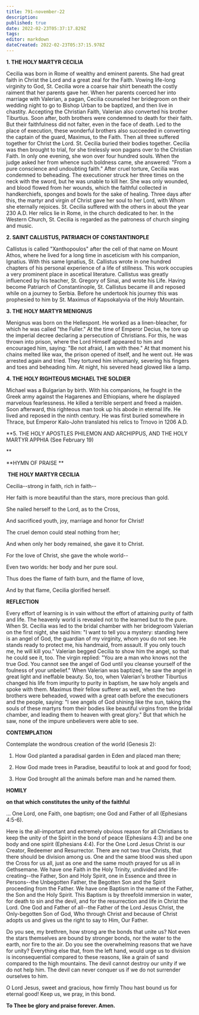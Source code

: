 ```yaml
---
title: 791-november-22
description: 
published: true
date: 2022-02-23T05:37:17.829Z
tags: 
editor: markdown
dateCreated: 2022-02-23T05:37:15.978Z
---
```



**1. THE HOLY MARTYR CECILIA**

Cecilia was born in Rome of wealthy and eminent parents. She had great faith in Christ the Lord and a great zeal for the Faith. Vowing life-long virginity to God, St. Cecilia wore a coarse hair shirt beneath the costly raiment that her parents gave her. When her parents coerced her into marriage with Valerian, a pagan, Cecilia counseled her bridegroom on their wedding night to go to Bishop Urban to be baptized, and then live in chastity. Accepting the Christian Faith, Valerian also converted his brother Tiburtius. Soon after, both brothers were condemned to death for their faith. But their faithfulness did not falter, even in the face of death. Led to the place of execution, these wonderful brothers also succeeded in converting the captain of the guard, Maximus, to the Faith. Then all three suffered together for Christ the Lord. St. Cecilia buried their bodies together. Cecilia was then brought to trial, for she tirelessly won pagans over to the Christian Faith. In only one evening, she won over four hundred souls. When the judge asked her from whence such boldness came, she answered: "From a pure conscience and undoubting faith." After cruel torture, Cecilia was condemned to beheading. The executioner struck her three times on the neck with the sword, but he was unable to kill her. She was only wounded, and blood flowed from her wounds, which the faithful collected in handkerchiefs, sponges and bowls for the sake of healing. Three days after this, the martyr and virgin of Christ gave her soul to her Lord, with Whom she eternally rejoices. St. Cecilia suffered with the others in about the year 230 A.D. Her relics lie in Rome, in the church dedicated to her. In the Western Church, St. Cecilia is regarded as the patroness of church singing and music.


**2. SAINT CALLISTUS, PATRIARCH OF CONSTANTINOPLE**

Callistus is called "Xanthopoulos" after the cell of that name on Mount Athos, where he lived for a long time in asceticism with his companion, Ignatius. With this same Ignatius, St. Callistus wrote in one hundred chapters of his personal experience of a life of stillness. This work occupies a very prominent place in ascetical literature. Callistus was greatly influenced by his teacher, St. Gregory of Sinai, and wrote his Life. Having become Patriarch of Constantinople, St. Callistus became ill and reposed while on a journey to Serbia. Before he undertook his journey this was prophesied to him by St. Maximus of Kapsokalyvia of the Holy Mountain.

**3. THE HOLY MARTYR MENIGNUS**

Menignus was born on the Hellespont. He worked as a linen-bleacher, for which he was called "the Fuller." At the time of Emperor Decius, he tore up the imperial decree declaring a persecution of Christians. For this, he was thrown into prison, where the Lord Himself appeared to him and encouraged him, saying: "Be not afraid, I am with thee." At that moment his chains melted like wax, the prison opened of itself, and he went out. He was arrested again and tried. They tortured him inhumanly, severing his fingers and toes and beheading him. At night, his severed head glowed like a lamp.

**4. THE HOLY RIGHTEOUS MICHAEL THE SOLDIER**

Michael was a Bulgarian by birth. With his companions, he fought in the Greek army against the Hagarenes and Ethiopians, where he displayed marvelous fearlessness. He killed a terrible serpent and freed a maiden. Soon afterward, this righteous man took up his abode in eternal life. He lived and reposed in the ninth century. He was first buried somewhere in Thrace, but Emperor Kalo-John translated his relics to Trnovo in 1206 A.D.

**5. THE HOLY APOSTLES PHILEMON AND ARCHIPPUS, AND THE HOLY MARTYR APPHIA (See February 19)

**

**HYMN OF PRAISE
 **

 **THE HOLY MARTYR CECILIA**

Cecilia--strong in faith, rich in faith--

Her faith is more beautiful than the stars, more precious than gold.

She nailed herself to the Lord, as to the Cross,

And sacrificed youth, joy, marriage and honor for Christ!

The cruel demon could steal nothing from her;

And when only her body remained, she gave it to Christ.

For the love of Christ, she gave the whole world--

Even two worlds: her body and her pure soul.

Thus does the flame of faith burn, and the flame of love,

And by that flame, Cecilia glorified herself.


**REFLECTION**

Every effort of learning is in vain without the effort of attaining purity of faith and life. The heavenly world is revealed not to the learned but to the pure. When St. Cecilia was led to the bridal chamber with her bridegroom Valerian on the first night, she said him: "I want to tell you a mystery: standing here is an angel of God, the guardian of my virginity, whom you do not see. He stands ready to protect me, his handmaid, from assault. If you only touch me, he will kill you." Valerian begged Cecilia to show him the angel, so that he could see it, too. The virgin replied: "You are a man who knows not the true God. You cannot see the angel of God until you cleanse yourself of the foulness of your unbelief." When Valerian was baptized, he saw the angel in great light and ineffable beauty. So, too, when Valerian's brother Tiburtius changed his life from impurity to purity in baptism, he saw holy angels and spoke with them. Maximus their fellow sufferer as well, when the two brothers were beheaded, vowed with a great oath before the executioners and the people, saying: "I see angels of God shining like the sun, taking the souls of these martyrs from their bodies like beautiful virgins from the bridal chamber, and leading them to heaven with great glory." But that which he saw, none of the impure unbelievers were able to see.



**CONTEMPLATION**

Contemplate the wondrous creation of the world (Genesis 2):

1.  How God planted a paradisal garden in Eden and placed man there;

1.  How God made trees in Paradise, beautiful to look at and good for food;

1.  How God brought all the animals before man and he named them.



**HOMILY**

**on that which constitutes the unity of the faithful**

… One Lord, one Faith, one baptism; one God and Father of all (Ephesians 4:5-6). 


Here is the all-important and extremely obvious reason for all Christians to keep the unity of the Spirit in the bond of peace (Ephesians 4:3) and be one body and one spirit (Ephesians 4:4). For the One Lord Jesus Christ is our Creator, Redeemer and Resurrector. There are not two true Christs, that there should be division among us. One and the same blood was shed upon the Cross for us all, just as one and the same mouth prayed for us all in Gethsemane. We have one Faith in the Holy Trinity, undivided and life-creating--the Father, Son and Holy Spirit, one in Essence and three in Persons--the Unbegotten Father, the Begotten Son and the Spirit proceeding from the Father. We have one Baptism in the name of the Father, the Son and the Holy Spirit. This Baptism is by threefold immersion in water, for death to sin and the devil, and for the resurrection and life in Christ the Lord. One God and Father of all--the Father of the Lord Jesus Christ, the Only-begotten Son of God, Who through Christ and because of Christ adopts us and gives us the right to say to Him, Our Father.

Do you see, my brethren, how strong are the bonds that unite us? Not even the stars themselves are bound by stronger bonds, nor the water to the earth, nor fire to the air. Do you see the overwhelming reasons that we have for unity? Everything else that, from the left hand, would urge us to division is inconsequential compared to these reasons, like a grain of sand compared to the high mountains. The devil cannot destroy our unity if we do not help him. The devil can never conquer us if we do not surrender ourselves to him.

O Lord Jesus, sweet and gracious, how firmly Thou hast bound us for eternal good! Keep us, we pray, in this bond.

**To Thee be glory and praise forever. Amen.**

